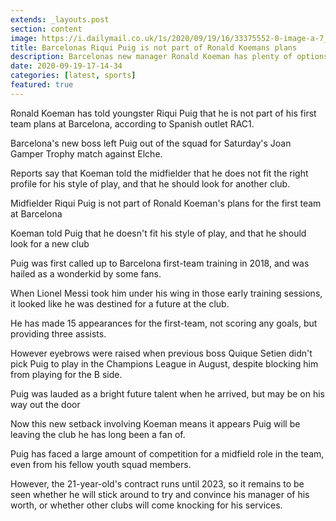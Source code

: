 ```yaml
---
extends: _layouts.post
section: content
image: https://i.dailymail.co.uk/1s/2020/09/19/16/33375552-0-image-a-7_1600530504518.jpg 
title: Barcelonas Riqui Puig is not part of Ronald Koemans plans 
description: Barcelonas new manager Ronald Koeman has plenty of options in midfield this season, and it appears he wants to cut youngster Riqui Puig from his bloated first-team squad. 
date: 2020-09-19-17-14-34 
categories: [latest, sports] 
featured: true 
--- 
```

Ronald Koeman has told youngster Riqui Puig that he is not part of his first team plans at Barcelona, according to Spanish outlet RAC1. 

Barcelona's new boss left Puig out of the squad for Saturday's Joan Gamper Trophy match against Elche.

Reports say that Koeman told the midfielder that he does not fit the right profile for his style of play, and that he should look for another club.

Midfielder Riqui Puig is not part of Ronald Koeman's plans for the first team at Barcelona

Koeman told Puig that he doesn't fit his style of play, and that he should look for a new club

Puig was first called up to Barcelona first-team training in 2018, and was hailed as a wonderkid by some fans.

When Lionel Messi took him under his wing in those early training sessions, it looked like he was destined for a future at the club.

He has made 15 appearances for the first-team, not scoring any goals, but providing three assists. 

However eyebrows were raised when previous boss Quique Setien didn't pick Puig to play in the Champions League in August, despite blocking him from playing for the B side.

Puig was lauded as a bright future talent when he arrived, but may be on his way out the door

Now this new setback involving Koeman means it appears Puig will be leaving the club he has long been a fan of. 

Puig has faced a large amount of competition for a midfield role in the team, even from his fellow youth squad members. 

However, the 21-year-old's contract runs until 2023, so it remains to be seen whether he will stick around to try and convince his manager of his worth, or whether other clubs will come knocking for his services. 

